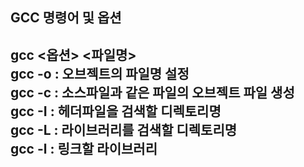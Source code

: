 ## GCC 명령어 및 옵션
gcc <옵션> <파일명>  
gcc -o : 오브젝트의 파일명 설정   
gcc -c : 소스파일과 같은 파일의 오브젝트 파일 생성  
gcc -I : 헤더파일을 검색할 디렉토리명  
gcc -L : 라이브러리를 검색할 디렉토리명  
gcc -l : 링크할 라이브러리   
---

